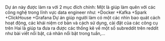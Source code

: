 Dự án này được làm ra với 2 mục đích chính:
Một là giúp làm quên với các công nghệ trong lĩnh vực data engineer như:
  +Docker
  +Kafka
  +Spark
  +ClickHouse
  +Grafana
  Dự án giúp người làm có một các nhìn bao quát cách hoạt động, các khái niệm cơ bản và cách sử dụng, cài đặt của các công cụ trên
Hai là giúp ta đưa ra được các thống kê về một số subreddit trên reddit như bài viết nổi bật, cá nhân nổi bật trong tuần,...

